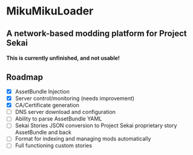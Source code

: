 # MikuMikuLoader
## A network-based modding platform for Project Sekai

#### This is currently unfinished, and not usable! 

## Roadmap
- [X] AssetBundle Injection
- [X] Server control/monitoring (needs improvement)
- [X] CA/Certificate generation
- [ ] DNS server download and configuration 
- [ ] Ability to parse AssetBundle YAML
- [ ] Sekai Stories JSON conversion to Project Sekai proprietary story AssetBundle and back
- [ ] Format for indexing and managing mods automatically
- [ ] Full functioning custom stories
